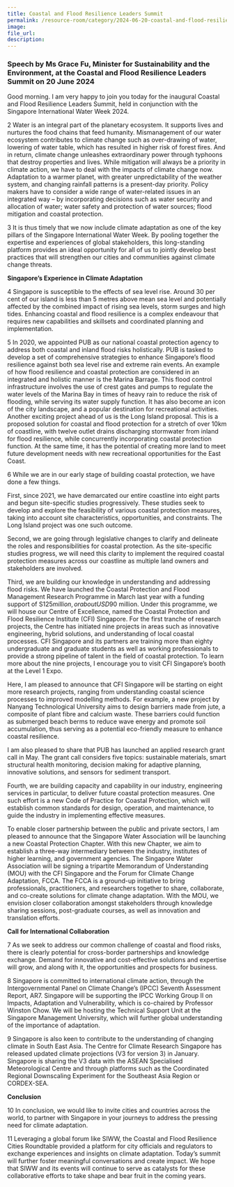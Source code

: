 ```yaml
---
title: Coastal and Flood Resilience Leaders Summit 
permalink: /resource-room/category/2024-06-20-coastal-and-flood-resilience-leaders-summit
image: 
file_url: 
description: 
---
```


### Speech by Ms Grace Fu, Minister for Sustainability and the Environment, at the Coastal and Flood Resilience Leaders Summit on 20 June 2024

Good morning. I am very happy to join you today for the inaugural Coastal and Flood Resilience Leaders Summit, held in conjunction with the Singapore International Water Week 2024.

2 Water is an integral part of the planetary ecosystem. It supports lives and nurtures the food chains that feed humanity. Mismanagement of our water ecosystem contributes to climate change such as over-drawing of water, lowering of water table, which has resulted in higher risk of forest fires. And in return, climate change unleashes extraordinary power through typhoons that destroy properties and lives. While mitigation will always be a priority in climate action, we have to deal with the impacts of climate change now. Adaptation to a warmer planet, with greater unpredictability of the weather system, and changing rainfall patterns is a present-day priority. Policy makers have to consider a wide range of water-related issues in an integrated way – by incorporating decisions such as water security and allocation of water; water safety and protection of water sources; flood mitigation and coastal protection.

3 It is thus timely that we now include climate adaptation as one of the key pillars of the Singapore International Water Week. By pooling together the expertise and experiences of global stakeholders, this long-standing platform provides an ideal opportunity for all of us to jointly develop best practices that will strengthen our cities and communities against climate change threats.

**Singapore’s Experience in Climate Adaptation**

4 Singapore is susceptible to the effects of sea level rise. Around 30 per cent of our island is less than 5 metres above mean sea level and potentially affected by the combined impact of rising sea levels, storm surges and high tides. Enhancing coastal and flood resilience is a complex endeavour that requires new capabilities and skillsets and coordinated planning and implementation.

5 In 2020, we appointed PUB as our national coastal protection agency to address both coastal and inland flood risks holistically. PUB is tasked to develop a set of comprehensive strategies to enhance Singapore’s flood resilience against both sea level rise and extreme rain events. An example of how flood resilience and coastal protection are considered in an integrated and holistic manner is the Marina Barrage. This flood control infrastructure involves the use of crest gates and pumps to regulate the water levels of the Marina Bay in times of heavy rain to reduce the risk of flooding, while serving its water supply function. It has also become an icon of the city landscape, and a popular destination for recreational activities. Another exciting project ahead of us is the Long Island proposal. This is a proposed solution for coastal and flood protection for a stretch of over 10km of coastline, with twelve outlet drains discharging stormwater from inland for flood resilience, while concurrently incorporating coastal protection function. At the same time, it has the potential of creating more land to meet future development needs with new recreational opportunities for the East Coast.

6 While we are in our early stage of building coastal protection, we have done a few things.

First, since 2021, we have demarcated our entire coastline into eight parts and begun site-specific studies progressively. These studies seek to develop and explore the feasibility of various coastal protection measures, taking into account site characteristics, opportunities, and constraints. The Long Island project was one such outcome.

Second, we are going through legislative changes to clarify and delineate the roles and responsibilities for coastal protection. As the site-specific studies progress, we will need this clarity to implement the required coastal protection measures across our coastline as multiple land owners and stakeholders are involved.

Third, we are building our knowledge in understanding and addressing flood risks. We have launched the Coastal Protection and Flood Management Research Programme in March last year with a funding support of S$125 million, or about USD$90 million. Under this programme, we will house our Centre of Excellence, named the Coastal Protection and Flood Resilience Institute (CFI) Singapore. For the first tranche of research projects, the Centre has initiated nine projects in areas such as innovative engineering, hybrid solutions, and understanding of local coastal processes. CFI Singapore and its partners are training more than eighty undergraduate and graduate students as well as working professionals to provide a strong pipeline of talent in the field of coastal protection. To learn more about the nine projects, I encourage you to visit CFI Singapore’s booth at the Level 1 Expo.

Here, I am pleased to announce that CFI Singapore will be starting on eight more research projects, ranging from understanding coastal science processes to improved modelling methods. For example, a new project by Nanyang Technological University aims to design barriers made from jute, a composite of plant fibre and calcium waste. These barriers could function as submerged beach berms to reduce wave energy and promote soil accumulation, thus serving as a potential eco-friendly measure to enhance coastal resilience.

I am also pleased to share that PUB has launched an applied research grant call in May. The grant call considers five topics: sustainable materials, smart structural health monitoring, decision making for adaptive planning, innovative solutions, and sensors for sediment transport.

Fourth, we are building capacity and capability in our industry, engineering services in particular, to deliver future coastal protection measures. One such effort is a new Code of Practice for Coastal Protection, which will establish common standards for design, operation, and maintenance, to guide the industry in implementing effective measures.

To enable closer partnership between the public and private sectors, I am pleased to announce that the Singapore Water Association will be launching a new Coastal Protection Chapter. With this new Chapter, we aim to establish a three-way intermediary between the industry, institutes of higher learning, and government agencies. The Singapore Water Association will be signing a tripartite Memorandum of Understanding (MOU) with the CFI Singapore and the Forum for Climate Change Adaptation, FCCA. The FCCA is a ground-up initiative to bring professionals, practitioners, and researchers together to share, collaborate, and co-create solutions for climate change adaptation. With the MOU, we envision closer collaboration amongst stakeholders through knowledge sharing sessions, post-graduate courses, as well as innovation and translation efforts.

**Call for International Collaboration**

7 As we seek to address our common challenge of coastal and flood risks, there is clearly potential for cross-border partnerships and knowledge exchange. Demand for innovative and cost-effective solutions and expertise will grow, and along with it, the opportunities and prospects for business.

8 Singapore is committed to international climate action, through the Intergovernmental Panel on Climate Change’s (IPCC) Seventh Assessment Report, AR7. Singapore will be supporting the IPCC Working Group II on Impacts, Adaptation and Vulnerability, which is co-chaired by Professor Winston Chow. We will be hosting the Technical Support Unit at the Singapore Management University, which will further global understanding of the importance of adaptation.

9 Singapore is also keen to contribute to the understanding of changing climate in South East Asia. The Centre for Climate Research Singapore has released updated climate projections (V3 for version 3) in January. Singapore is sharing the V3 data with the ASEAN Specialised Meteorological Centre and through platforms such as the Coordinated Regional Downscaling Experiment for the Southeast Asia Region or CORDEX-SEA.

**Conclusion**

10 In conclusion, we would like to invite cities and countries across the world, to partner with Singapore in your journeys to address the pressing need for climate adaptation.

11 Leveraging a global forum like SIWW, the Coastal and Flood Resilience Cities Roundtable provided a platform for city officials and regulators to exchange experiences and insights on climate adaptation. Today’s summit will further foster meaningful conversations and create impact. We hope that SIWW and its events will continue to serve as catalysts for these collaborative efforts to take shape and bear fruit in the coming years.

